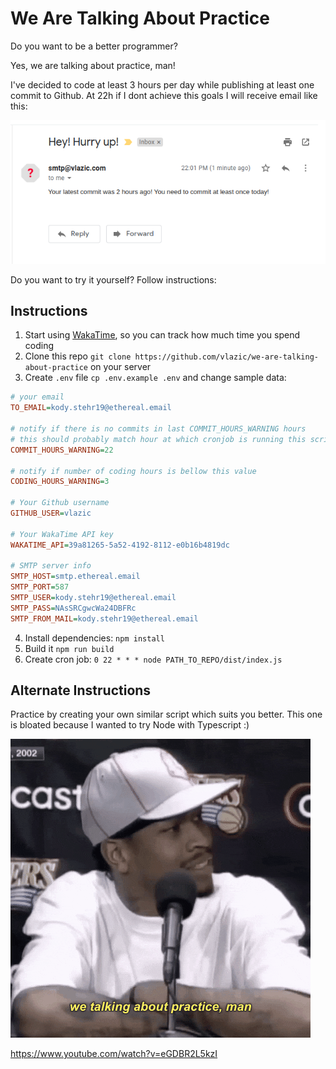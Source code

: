 # We Are Talking About Practice

Do you want to be a better programmer?

Yes, we are talking about practice, man!

I've decided to code at least 3 hours per day while publishing at least one commit to Github.
At 22h if I dont achieve this goals I will receive email like this:

![practice](hurry-up.png)

Do you want to try it yourself?
Follow instructions:

## Instructions

1. Start using [WakaTime](http://google.com), so you can track how much time you spend coding
2. Clone this repo `git clone https://github.com/vlazic/we-are-talking-about-practice` on your server
3. Create `.env` file `cp .env.example .env` and change sample data:

```ini
# your email
TO_EMAIL=kody.stehr19@ethereal.email

# notify if there is no commits in last COMMIT_HOURS_WARNING hours
# this should probably match hour at which cronjob is running this script
COMMIT_HOURS_WARNING=22

# notify if number of coding hours is bellow this value
CODING_HOURS_WARNING=3

# Your Github username
GITHUB_USER=vlazic

# Your WakaTime API key
WAKATIME_API=39a81265-5a52-4192-8112-e0b16b4819dc

# SMTP server info
SMTP_HOST=smtp.ethereal.email
SMTP_PORT=587
SMTP_USER=kody.stehr19@ethereal.email
SMTP_PASS=NAsSRCgwcWa24DBFRc
SMTP_FROM_MAIL=kody.stehr19@ethereal.email

```

4. Install dependencies: `npm install`
5. Build it `npm run build`
6. Create cron job: `0 22 * * * node PATH_TO_REPO/dist/index.js`

## Alternate Instructions

Practice by creating your own similar script which suits you better. This one is bloated because I wanted to try Node with Typescript :)

![practice](practice.gif)

https://www.youtube.com/watch?v=eGDBR2L5kzI

